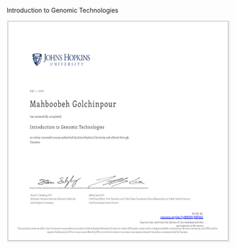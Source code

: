 Introduction to Genomic Technologies

<img src="https://github.com/mariyagolchin/corsera_Cer/blob/main/Introduction%20to%20Genomic%20Technologies/Introduction%20to%20Genomic%20Technologies.PNG" width="800" height="500" alt="UMAP Plot">
